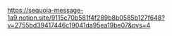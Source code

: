 https://sequoia-message-1a9.notion.site/9115c70b581f4f289b8b0585b127f648?v=2755bd39417446c19041da95ea19be07&pvs=4